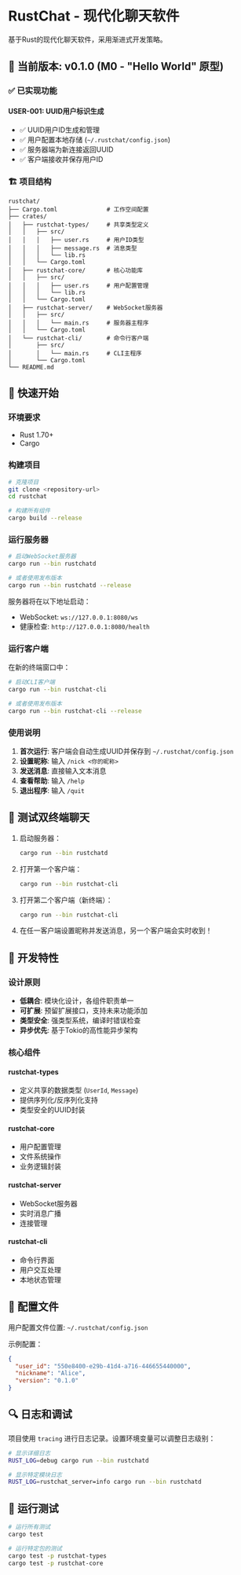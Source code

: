 # RustChat - 现代化聊天软件

基于Rust的现代化聊天软件，采用渐进式开发策略。

## 🎯 当前版本: v0.1.0 (M0 - "Hello World" 原型)

### ✅ 已实现功能

#### USER-001: UUID用户标识生成
- ✅ UUID用户ID生成和管理
- ✅ 用户配置本地存储 (`~/.rustchat/config.json`)
- ✅ 服务器端为新连接返回UUID
- ✅ 客户端接收并保存用户ID

### 🏗️ 项目结构

```
rustchat/
├── Cargo.toml              # 工作空间配置
├── crates/
│   ├── rustchat-types/     # 共享类型定义
│   │   ├── src/
│   │   │   ├── user.rs     # 用户ID类型
│   │   │   ├── message.rs  # 消息类型
│   │   │   └── lib.rs
│   │   └── Cargo.toml
│   ├── rustchat-core/      # 核心功能库
│   │   ├── src/
│   │   │   ├── user.rs     # 用户配置管理
│   │   │   └── lib.rs
│   │   └── Cargo.toml
│   ├── rustchat-server/    # WebSocket服务器
│   │   ├── src/
│   │   │   └── main.rs     # 服务器主程序
│   │   └── Cargo.toml
│   └── rustchat-cli/       # 命令行客户端
│       ├── src/
│       │   └── main.rs     # CLI主程序
│       └── Cargo.toml
└── README.md
```

## 🚀 快速开始

### 环境要求

- Rust 1.70+ 
- Cargo

### 构建项目

```bash
# 克隆项目
git clone <repository-url>
cd rustchat

# 构建所有组件
cargo build --release
```

### 运行服务器

```bash
# 启动WebSocket服务器
cargo run --bin rustchatd

# 或者使用发布版本
cargo run --bin rustchatd --release
```

服务器将在以下地址启动：
- WebSocket: `ws://127.0.0.1:8080/ws`
- 健康检查: `http://127.0.0.1:8080/health`

### 运行客户端

在新的终端窗口中：

```bash
# 启动CLI客户端
cargo run --bin rustchat-cli

# 或者使用发布版本
cargo run --bin rustchat-cli --release
```

### 使用说明

1. **首次运行**: 客户端会自动生成UUID并保存到 `~/.rustchat/config.json`
2. **设置昵称**: 输入 `/nick <你的昵称>`
3. **发送消息**: 直接输入文本消息
4. **查看帮助**: 输入 `/help`
5. **退出程序**: 输入 `/quit`

## 🧪 测试双终端聊天

1. 启动服务器：
   ```bash
   cargo run --bin rustchatd
   ```

2. 打开第一个客户端：
   ```bash
   cargo run --bin rustchat-cli
   ```

3. 打开第二个客户端（新终端）：
   ```bash
   cargo run --bin rustchat-cli
   ```

4. 在任一客户端设置昵称并发送消息，另一个客户端会实时收到！

## 🔧 开发特性

### 设计原则
- **低耦合**: 模块化设计，各组件职责单一
- **可扩展**: 预留扩展接口，支持未来功能添加
- **类型安全**: 强类型系统，编译时错误检查
- **异步优先**: 基于Tokio的高性能异步架构

### 核心组件

#### rustchat-types
- 定义共享的数据类型 (`UserId`, `Message`)
- 提供序列化/反序列化支持
- 类型安全的UUID封装

#### rustchat-core  
- 用户配置管理
- 文件系统操作
- 业务逻辑封装

#### rustchat-server
- WebSocket服务器
- 实时消息广播
- 连接管理

#### rustchat-cli
- 命令行界面
- 用户交互处理
- 本地状态管理

## 📝 配置文件

用户配置文件位置: `~/.rustchat/config.json`

示例配置：
```json
{
  "user_id": "550e8400-e29b-41d4-a716-446655440000",
  "nickname": "Alice",
  "version": "0.1.0"
}
```

## 🔍 日志和调试

项目使用 `tracing` 进行日志记录。设置环境变量可以调整日志级别：

```bash
# 显示详细日志
RUST_LOG=debug cargo run --bin rustchatd

# 显示特定模块日志
RUST_LOG=rustchat_server=info cargo run --bin rustchatd
```

## 🧪 运行测试

```bash
# 运行所有测试
cargo test

# 运行特定包的测试
cargo test -p rustchat-types
cargo test -p rustchat-core
```